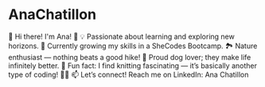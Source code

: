 # AnaChatillon

🤩 Hi there! I'm Ana! 👋
💡 Passionate about learning and exploring new horizons.
🌱 Currently growing my skills in a SheCodes Bootcamp.
🏞️ Nature enthusiast — nothing beats a good hike! 
🐶 Proud dog lover; they make life infinitely better. 
🧶 Fun fact: I find knitting fascinating — it’s basically another type of coding! 🤣🙈 
📫 Let’s connect! Reach me on LinkedIn: Ana Chatillon
